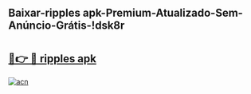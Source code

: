 
## Baixar-ripples apk-Premium-Atualizado-Sem-Anúncio-Grátis-!dsk8r

# <h2><a href="https://andorid.site?title=ripples_apk&ref=27">🔗👉 🔴 ripples apk</a></h2>

[![acn](https://github.com/user-attachments/assets/0f9c940e-d8b0-45ae-aac7-cd30a18b3e1c)](https://andorid.site?title=ripples_apk&ref=27)

